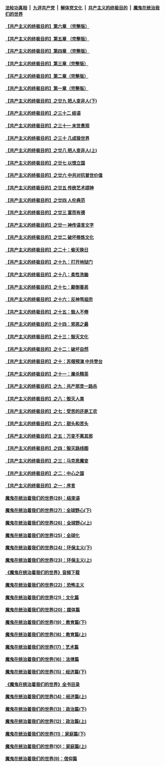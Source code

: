 ####  [法轮功真相](../../../../basic/blob/master/README.md?t=08282100) &nbsp;|&nbsp; [九评共产党](../../../../9ping.md/blob/master/README.md?t=08282100) &nbsp;|&nbsp; [解体党文化](../../../../jtdwh.md/blob/master/README.md?t=08282100)  &nbsp;|&nbsp; [共产主义的终极目的](../../../../gczydzjmd.md/blob/master/README.md?t=08282100) &nbsp;|&nbsp; [魔鬼在统治我们的世界](../../../../mgztzwmdsj.md/blob/master/README.md?t=08282100) 

#### [【共产主义的终极目的】第六章 （完整版）](../pages/nsc422/n11428913.md?t=08282100) 

#### [【共产主义的终极目的】第五章 （完整版）](../pages/nsc422/n11428912.md?t=08282100) 

#### [【共产主义的终极目的】第四章 （完整版）](../pages/nsc422/n11428907.md?t=08282100) 

#### [【共产主义的终极目的】第三章（完整版）](../pages/nsc422/n11428848.md?t=08282100) 

#### [【共产主义的终极目的】第二章（完整版）](../pages/nsc422/n11428831.md?t=08282100) 

#### [【共产主义的终极目的】第一章（完整版）](../pages/nsc422/n11417651.md?t=08282100) 

#### [【共产主义的终极目的】之廿九 把人变非人(下)](../pages/nsc422/n11344140.md?t=08282100) 

#### [【共产主义的终极目的】之三十二 结语](../pages/nsc422/n11360535.md?t=08282100) 

#### [【共产主义的终极目的】之三十一 末世景观](../pages/nsc422/n11351129.md?t=08282100) 

#### [【共产主义的终极目的】之三十 几成狼世界](../pages/nsc422/n11348280.md?t=08282100) 

#### [【共产主义的终极目的】之廿八 把人变非人(上)](../pages/nsc422/n11340492.md?t=08282100) 

#### [【共产主义的终极目的】之廿七 以恨立国](../pages/nsc422/n11336944.md?t=08282100) 

#### [【共产主义的终极目的】之廿六 中共对抗普世价值](../pages/nsc422/n11324785.md?t=08282100) 

#### [【共产主义的终极目的】之廿五 传统艺术颂神](../pages/nsc422/n11296396.md?t=08282100) 

#### [【共产主义的终极目的】之廿四 人伦典范](../pages/nsc422/n11296397.md?t=08282100) 

#### [【共产主义的终极目的】之廿三 富而有德](../pages/nsc422/n11283598.md?t=08282100) 

#### [【共产主义的终极目的】之廿一 神传语言文字](../pages/nsc422/n11263265.md?t=08282100) 

#### [【共产主义的终极目的】之廿二 破坏修炼文化](../pages/nsc422/n11245728.md?t=08282100) 

#### [【共产主义的终极目的】之二十：偷天换日](../pages/nsc422/n11238846.md?t=08282100) 

#### [【共产主义的终极目的】之十九：打开地狱门](../pages/nsc422/n11206376.md?t=08282100) 

#### [【共产主义的终极目的】之十八：柔性洗脑](../pages/nsc422/n11199994.md?t=08282100) 

#### [【共产主义的终极目的】之十七：颠倒善恶](../pages/nsc422/n11179782.md?t=08282100) 

#### [【共产主义的终极目的】之十六：反神骂祖宗](../pages/nsc422/n11166798.md?t=08282100) 

#### [【共产主义的终极目的】之十五：毁人不倦](../pages/nsc422/n11166792.md?t=08282100) 

#### [【共产主义的终极目的】之十四：邪恶之最](../pages/nsc422/n11150249.md?t=08282100) 

#### [【共产主义的终极目的】之十三：毁灭文化](../pages/nsc422/n11135227.md?t=08282100) 

#### [【共产主义的终极目的】之十二：破坏自然](../pages/nsc422/n11135214.md?t=08282100) 

#### [【共产主义的终极目的】之十：苏俄预演 中共登台](../pages/nsc422/n11118424.md?t=08282100) 

#### [【共产主义的终极目的】之十一：屠杀精英](../pages/nsc422/n11118442.md?t=08282100) 

#### [【共产主义的终极目的】之九：共产邪灵一路杀](../pages/nsc422/n11114139.md?t=08282100) 

#### [【共产主义的终极目的】之八：毁灭人类](../pages/nsc422/n11108503.md?t=08282100) 

#### [【共产主义的终极目的】之七：受苦的还是工农](../pages/nsc422/n11101809.md?t=08282100) 

#### [【共产主义的终极目的】之六：甜头和苦头](../pages/nsc422/n11096971.md?t=08282100) 

#### [【共产主义的终极目的】之五：万变不离其邪](../pages/nsc422/n11091285.md?t=08282100) 

#### [【共产主义的终极目的】之四：毁灭路线图](../pages/nsc422/n11086284.md?t=08282100) 

#### [【共产主义的终极目的】之三：马克思魔变](../pages/nsc422/n11061941.md?t=08282100) 

#### [【共产主义的终极目的】之二：中心之国](../pages/nsc422/n11047728.md?t=08282100) 

#### [【共产主义的终极目的】之一：序言](../pages/nsc422/n11086077.md?t=08282100) 

#### [魔鬼在统治着我们的世界(28)：结束语](../pages/nsc422/n10936246.md?t=08282100) 

#### [魔鬼在统治着我们的世界(27)：全球野心(下)](../pages/nsc422/n10928319.md?t=08282100) 

#### [魔鬼在统治着我们的世界(26)：全球野心(上)](../pages/nsc422/n10900318.md?t=08282100) 

#### [魔鬼在统治着我们的世界(25)：全球化](../pages/nsc422/n10788205.md?t=08282100) 

#### [魔鬼在统治着我们的世界(24)：环保主义(下)](../pages/nsc422/n10695307.md?t=08282100) 

#### [魔鬼在统治着我们的世界(23)：环保主义(上)](../pages/nsc422/n10688613.md?t=08282100) 

#### [《魔鬼在统治着我们的世界》音频下载](../pages/nsc422/n10635553.md?t=08282100) 

#### [魔鬼在统治着我们的世界(22)：恐怖主义](../pages/nsc422/n10614727.md?t=08282100) 

#### [魔鬼在统治着我们的世界(21)：文化篇](../pages/nsc422/n10597706.md?t=08282100) 

#### [魔鬼在统治着我们的世界(20)：媒体篇](../pages/nsc422/n10586579.md?t=08282100) 

#### [魔鬼在统治着我们的世界(19)：教育篇(下)](../pages/nsc422/n10564808.md?t=08282100) 

#### [魔鬼在统治着我们的世界(18)：教育篇(上)](../pages/nsc422/n10526970.md?t=08282100) 

#### [魔鬼在统治着我们的世界(17)：艺术篇](../pages/nsc422/n10499093.md?t=08282100) 

#### [魔鬼在统治着我们的世界(16)：法律篇](../pages/nsc422/n10485969.md?t=08282100) 

#### [魔鬼在统治着我们的世界(15)：经济篇(下)](../pages/nsc422/n10469975.md?t=08282100) 

#### [《魔鬼在统治着我们的世界》全书目录](../pages/nsc422/n10464261.md?t=08282100) 

#### [魔鬼在统治着我们的世界(14)：经济篇(上)](../pages/nsc422/n10457370.md?t=08282100) 

#### [魔鬼在统治着我们的世界(13)：政治篇(下)](../pages/nsc422/n10448270.md?t=08282100) 

#### [魔鬼在统治着我们的世界(12)：政治篇(上)](../pages/nsc422/n10444576.md?t=08282100) 

#### [魔鬼在统治着我们的世界(11)：家庭篇(下)](../pages/nsc422/n10440961.md?t=08282100) 

#### [魔鬼在统治着我们的世界(10)：家庭篇(上)](../pages/nsc422/n10435448.md?t=08282100) 

#### [魔鬼在统治着我们的世界(9)：信仰篇](../pages/nsc422/n10432159.md?t=08282100) 

